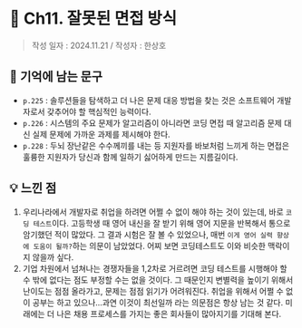 # 🔖 Ch11. 잘못된 면접 방식

> 작성 일자 : 2024.11.21 / 작성자 : 한상호
## 💫 기억에 남는 문구
- `p.225` : 솔루션들을 탐색하고 더 나은 문제 대응 방법을 찾는 것은 소프트웨어 개발자로서 갖추어야 할 핵심적인 능력이다.
- `p.226` : 시스템의 주요 문제가 알고리즘이 아니라면 코딩 면접 때 알고리즘 문제 대신 실제 문제에 가까운 과제를 제시해야 한다.
- `p.228` : 두뇌 장난같은 수수께끼를 내는 등 지원자를 바보처럼 느끼게 하는 면접은 훌륭한 지원자가 당신과 함께 일하기 싫어하게 만드는 지름길이다.

## 💡 느낀 점
1. 우리나라에서 개발자로 취업을 하려면 어쩔 수 없이 해야 하는 것이 있는데, 바로 `코딩 테스트`이다. 고등학생 때 영어 내신을 잘 받기 위해 영어 지문을 반복해서 통으로 암기했던 적이 많았다. 그 결과 시험은 잘 볼 수 있었으나, 매번 `이게 영어 실력 향상에 도움이 될까?`하는 의문이 남았었다. 어찌 보면 코딩테스트도 이와 비슷한 맥락이지 않을까 싶다.
2. 기업 차원에서 넘쳐나는 경쟁자들을 1,2차로 거르려면 코딩 테스트를 시행해야 할 수 밖에 없다는 점도 부정할 수는 없을 것이다. 그 때문인지 변별력을 높이기 위해서 난이도는 점점 올라가고, 문제는 점점 읽기가 어려워진다. 취업을 위해서 어쩔 수 없이 공부는 하고 있으나...과연 이것이 최선일까 라는 의문점은 항상 남는 것 같다. 미래에는 더 나은 채용 프로세스를 가지는 좋은 회사들이 많아지기를 기대해 본다. 
